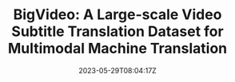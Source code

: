 ---
title: "BigVideo: A Large-scale Video Subtitle Translation Dataset for Multimodal Machine Translation"
authors:
- Liyan Kang
- Luyang Huang
- Ningxin Peng
- Peihao Zhu
- Zewei Sun
- Shanbo Cheng
- Mingxuan Wang
- Degen Huang
- Jinsong Su
author_notes:
- "共同一作"
- "共同一作"
- 
- 
- 
- 
- 
- 
- "通讯作者"
date: "2023-05-29T08:04:17Z"
publishDate: "2025-05-29T08:04:17Z"
publication_types: [多模态机器翻译]
publication: "**In Proc. of ACL 2023 Findings.**"
---